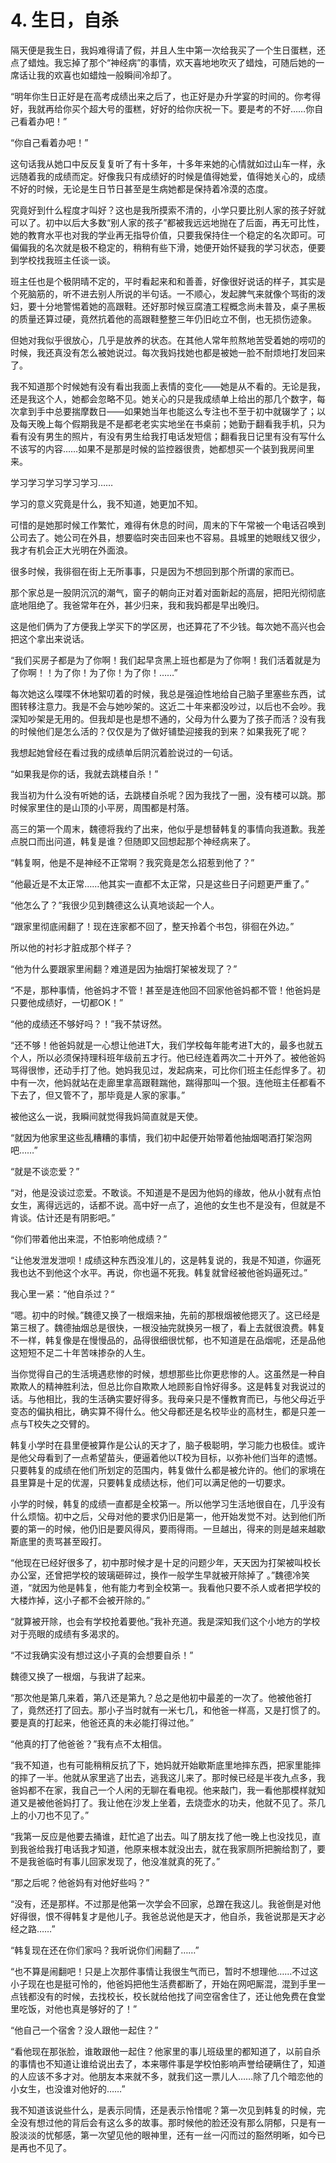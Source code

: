 # 4. 生日，自杀

﻿隔天便是我生日，我妈难得请了假，并且人生中第一次给我买了一个生日蛋糕，还点了蜡烛。我忘掉了那个“神经病”的事情，欢天喜地地吹灭了蜡烛，可随后她的一席话让我的欢喜也如蜡烛一般瞬间冷却了。

“明年你生日正好是在高考成绩出来之后了，也正好是办升学宴的时间的。你考得好，我就再给你买个超大号的蛋糕，好好的给你庆祝一下。要是考的不好……你自己看着办吧！”

“你自己看着办吧！”

这句话我从她口中反反复复听了有十多年，十多年来她的心情就如过山车一样，永远随着我的成绩而定。好像我只有成绩好的时候是值得她爱，值得她关心的，成绩不好的时候，无论是生日节日甚至是生病她都是保持着冷漠的态度。

究竟好到什么程度才叫好？这也是我所摸索不清的，小学只要比别人家的孩子好就可以了。初中以后大多数“别人家的孩子”都被我远远地抛在了后面，再无可比性，她的教育水平也对我的学业再无指导价值，只要我保持住一个稳定的名次即可。可偏偏我的名次就是极不稳定的，稍稍有些下滑，她便开始怀疑我的学习状态，便要到学校找我班主任谈一谈。

班主任也是个极阴晴不定的，平时看起来和和善善，好像很好说话的样子，其实是个死脑筋的，听不进去别人所说的半句话。一不顺心，发起脾气来就像个骂街的泼妇，要十分地警惕着她的高跟鞋。还好那时候豆腐渣工程概念尚未普及，桌子黑板的质量还算过硬，竟然抗着他的高跟鞋整整三年仍旧屹立不倒，也无损伤迹象。

但她对我似乎很放心，几乎是放养的状态。在其他人常年煎熬地苦受着她的唠叨的时候，我还真没有怎么被她说过。每次我妈找她也都是被她一脸不耐烦地打发回来了。

我不知道那个时候她有没有看出我面上表情的变化——她是从不看的。无论是我，还是我这个人，她都会忽略不见。她关心的只是我成绩单上给出的那几个数字，每次拿到手中总要揣摩数日——如果她当年也能这么专注也不至于初中就辍学了；以及每天晚上每个假期我是不是都老老实实地坐在书桌前；她勤于翻看我手机，只为看有没有男生的照片，有没有男生给我打电话发短信；翻看我日记里有没有写什么不该写的内容……如果不是那是时候的监控器很贵，她都想买一个装到我房间里来。

学习学习学习学习学习……

学习的意义究竟是什么，我不知道，她更加不知。

可惜的是她那时候工作繁忙，难得有休息的时间，周末的下午常被一个电话召唤到公司去了。她公司在外县，想要临时突击回来也不容易。县城里的她眼线又很少，我才有机会正大光明在外面浪。

很多时候，我徘徊在街上无所事事，只是因为不想回到那个所谓的家而已。

那个家总是一股阴沉沉的潮气，窗子的朝向正对着对面新起的高层，把阳光彻彻底底地阻绝了。我爸常年在外，甚少归来，我和我妈都是早出晚归。

这是他们俩为了方便我上学买下的学区房，也还算花了不少钱。每次她不高兴也会把这个拿出来说话。

“我们买房子都是为了你啊！我们起早贪黑上班也都是为了你啊！我们活着就是为了你啊！！为了你！为了你！为了你！……”

每次她这么喋喋不休地絮叨着的时候，我总是强迫性地给自己脑子里塞些东西，试图转移注意力。我是不会与她吵架的。这近二十年来都没吵过，以后也不会吵。我深知吵架是无用的。但我却是也是想不通的，父母为什么要为了孩子而活？没有我的时候他们是怎么活的？仅仅是为了做好铺垫迎接我的到来？如果我死了呢？

我想起她曾经在看过我的成绩单后阴沉着脸说过的一句话。

“如果我是你的话，我就去跳楼自杀！”

我当初为什么没有听她的话，去跳楼自杀呢？因为我找了一圈，没有楼可以跳。那时候家里住的是山顶的小平房，周围都是村落。



高三的第一个周末，魏德将我约了出来，他似乎是想替韩复的事情向我道歉。我差点脱口而出问道，韩复是谁？但随即又回想起那个神经病来了。

“韩复啊，他是不是神经不正常啊？我究竟是怎么招惹到他了？”

“他最近是不太正常……他其实一直都不太正常，只是这些日子问题更严重了。”

“他怎么了？”我很少见到魏德这么认真地谈起一个人。

“跟家里彻底闹翻了！现在连家都不回了，整天拎着个书包，徘徊在外边。”

所以他的衬衫才脏成那个样子？

“他为什么要跟家里闹翻？难道是因为抽烟打架被发现了？”

“不是，那种事情，他爸妈才不管！甚至是连他回不回家他爸妈都不管！他爸妈是只要他成绩好，一切都OK！”

“他的成绩还不够好吗？！”我不禁讶然。

“还不够！他爸妈就是一心想让他进T大，我们学校每年能考进T大的，最多也就五个人，所以必须保持理科班年级前五才行。他已经连着两次二十开外了。被他爸妈骂得很惨，还动手打了他。她妈我见过，发起病来，可比你们班主任彪悍多了。初中有一次，他妈就站在走廊里拿高跟鞋踹他，踹得那叫一个狠。连他班主任都看不下去了，但又管不了，那毕竟是人家的家事。”

被他这么一说，我瞬间就觉得我妈简直就是天使。

“就因为他家里这些乱糟糟的事情，我们初中起便开始带着他抽烟喝酒打架泡网吧……”

“就是不谈恋爱？”

“对，他是没谈过恋爱。不敢谈。不知道是不是因为他妈的缘故，他从小就有点怕女生，离得远远的，话都不说。高中好一点了，追他的女生也不是没有，但就是不肯谈。估计还是有阴影吧。”

“你们带着他出来混，不怕影响他成绩？”

“让他发泄发泄呗！成绩这种东西没准儿的，这是韩复说的，我是不知道，你逼死我也达不到他这个水平。再说，你也逼不死我。韩复就曾经被他爸妈逼死过。”

我心里一紧：“他自杀过？“

“嗯。初中的时候。”魏德又换了一根烟来抽，先前的那根烟被他摁灭了。这已经是第三根了。魏德抽烟总是很快，一根没抽完就换另一根了，看上去就很浪费。韩复不一样，韩复像是在慢慢品的，品得很细很忧郁，也不知道是在品烟呢，还是品他这短短不足二十年苦味掺杂的人生。

当你觉得自己的生活境遇悲惨的时候，想想那些比你更悲惨的人。这虽然是一种自欺欺人的精神胜利法，但总比你自欺欺人地顾影自怜好得多。这是韩复对我说过的话。与他相比，我的生活确实要好得多。我母亲只是不懂教育而已，与他父母近乎变态的偏执相比，确实算不得什么。他父母都还是名校毕业的高材生，都是只差一点与T校失之交臂的。

韩复小学时在县里便被算作是公认的天才了，脑子极聪明，学习能力也极佳。或许是他父母看到了一点希望苗头，便逼着他以T校为目标，以弥补他们当年的遗憾。只要韩复的成绩在他们所划定的范围内，韩复做什么都是被允许的。他们的家境在县里算是十足的优渥，只要韩复成绩达标，他们可以满足他的一切要求。

小学的时候，韩复的成绩一直都是全校第一。所以他学习生活地很自在，几乎没有什么烦恼。初中之后，父母对他的要求仍旧是第一，他开始发觉不对。达到他们所要的第一的时候，他仍旧是要风得风，要雨得雨。一旦越出，得来的则是越来越歇斯底里的责骂甚至殴打。

“他现在已经好很多了，初中那时候才是十足的问题少年，天天因为打架被叫校长办公室，还曾把学校的玻璃砸碎过，换作一般学生早就被开除掉了 。”魏德冷笑道，“就因为他是韩复，他有能力考到全校第一。我看他只要不杀人或者把学校的大楼炸掉，这小子都不会被开除的。”

“就算被开除，也会有学校抢着要他。”我补充道。我是深知我们这个小地方的学校对于亮眼的成绩有多渴求的。

“不过我确实没有想过这小子真的会想要自杀！”

魏德又换了一根烟，与我讲了起来。

“那次他是第几来着，第八还是第九？总之是他初中最差的一次了。他被他爸打了，竟然还打了回去。那小子当时就有一米七几，和他爸一样高，又是打惯了的。要是真的打起来，他爸还真的未必能打得过他。”

“他真的打了他爸爸？”我有点不太相信。

“我不知道，也有可能稍稍反抗了下，她妈就开始歇斯底里地摔东西，把家里能摔的摔了一半。他就从家里逃了出去，逃我这儿来了。那时候已经是半夜九点多，我爸妈都不在家，我自己一个人闲的无聊在看电视。他来敲门，我一看他那模样就知道又是被他爸妈打了。我让他在沙发上坐着，去烧壶水的功夫，他就不见了。茶几上的小刀也不见了。”

“我第一反应是他要去捅谁，赶忙追了出去。叫了朋友找了他一晚上也没找见，直到我爸给我打电话我才知道，他原来根本就没出去，就在我家厕所把腕给割了，要不是我爸临时有事儿回家发现了，他没准就真的死了。”

“那之后呢？他爸妈有对他好些吗？”

“没有，还是那样。不过那是他第一次学会不回家，总蹭在我这儿。我爸倒是对他好得很，恨不得韩复才是他儿子。我爸总说他是天才，他自杀，我爸说那是天才必经之路……”

“韩复现在还在你们家吗？我听说你们闹翻了……”

“也不算是闹翻吧！只是上次那件事情让我很生气而已，暂时不想理他……不过这小子现在也是挺可怜的，他爸妈把他生活费都断了，开始在网吧厮混，混到手里一点钱都没有的时候，去找校长，校长就给他找了间空宿舍住了，还让他免费在食堂里吃饭，对他也真是够好的了！”

“他自己一个宿舍？没人跟他一起住？”

“看他现在那张脸，谁敢跟他一起住？他家里的事儿班级里的都知道了，以前自杀的事情也不知道让谁给说出去了，本来哪件事是学校怕影响声誉给硬瞒住了，知道的人应该不多才对。他朋友本来就不多，就我们这一票儿人……除了几个暗恋他的小女生，也没谁对他好的……”

我不知道该说些什么，是表示同情，还是表示怜惜呢？第一次见到韩复的时候，完全没有想过他的背后会有这么多的故事。那时候他的脸还没有那么阴郁，只是有一股淡淡的忧郁感，第一次望见他的眼神里，还有一丝一闪而过的豁然明晰，如今已是再也不见了。
